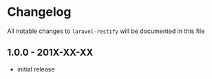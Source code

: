 # Changelog

All notable changes to `laravel-restify` will be documented in this file

## 1.0.0 - 201X-XX-XX

- initial release
